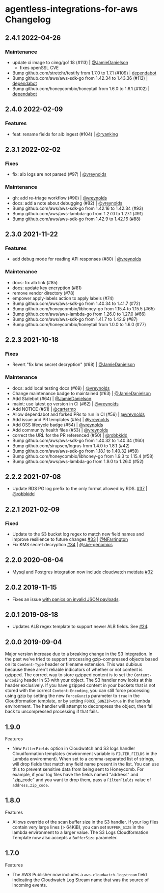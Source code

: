 # agentless-integrations-for-aws Changelog

## 2.4.1 2022-04-26

### Maintenance

- update ci image to cimg/go1.18 (#113) | [@JamieDanielson](https://github.com/JamieDanielson)
  - fixes openSSL CVE
- Bump github.com/stretchr/testify from 1.7.0 to 1.7.1 (#109) | [dependabot](https://github.com/dependabot)
- Bump github.com/aws/aws-sdk-go from 1.42.34 to 1.43.36 (#112) | [dependabot](https://github.com/dependabot)
- Bump github.com/honeycombio/honeytail from 1.6.0 to 1.6.1 (#102) | [dependabot](https://github.com/dependabot)

## 2.4.0 2022-02-09

### Features

- feat: rename fields for alb ingest (#104) | [@ryanking](https://github.com/ryanking)

## 2.3.1 2022-02-02

### Fixes

- fix: alb logs are not parsed (#97) | [@vreynolds](https://github.com/vreynolds)

### Maintenance

- gh: add re-triage workflow (#90) | [@vreynolds](https://github.com/vreynolds)
- docs: add a note about debugging (#82) | [@vreynolds](https://github.com/vreynolds)
- Bump github.com/aws/aws-sdk-go from 1.42.16 to 1.42.34 (#93)
- Bump github.com/aws/aws-lambda-go from 1.27.0 to 1.27.1 (#91)
- Bump github.com/aws/aws-sdk-go from 1.42.9 to 1.42.16 (#88)

## 2.3.0 2021-11-22

### Features

- add debug mode for reading API responses (#80) | [@vreynolds](https://github.com/vreynolds)

### Maintenance

- docs: fix alb link (#85)
- docs: update key encryption (#81)
- remove vendor directory (#78)
- empower apply-labels action to apply labels (#74)
- Bump github.com/aws/aws-sdk-go from 1.40.34 to 1.41.7 (#72)
- Bump github.com/honeycombio/libhoney-go from 1.15.4 to 1.15.5 (#65)
- Bump github.com/aws/aws-lambda-go from 1.26.0 to 1.27.0 (#66)
- Bump github.com/aws/aws-sdk-go from 1.41.7 to 1.42.9 (#87)
- Bump github.com/honeycombio/honeytail from 1.0.0 to 1.6.0 (#77)

## 2.2.3 2021-10-18

### Fixes

- Revert "fix kms secret decryption" (#68) | [@JamieDanielson](https://github.com/JamieDanielson)

### Maintenance

- docs: add local testing docs (#69) | [@vreynolds](https://github.com/vreynolds)
- Change maintenance badge to maintained (#63) | [@JamieDanielson](https://github.com/JamieDanielson)
- Add Stalebot (#64) | [@JamieDanielson](https://github.com/JamieDanielson)
- maint: use latest go version in CI (#62) | [@vreynolds](https://github.com/vreynolds)
- Add NOTICE (#61) | [@cartermp](https://github.com/cartermp)
- Allow dependabot and forked PRs to run in CI (#56) | [@vreynolds](https://github.com/vreynolds)
- Add issue and PR templates (#55) | [@vreynolds](https://github.com/vreynolds)
- Add OSS lifecycle badge (#54) | [@vreynolds](https://github.com/vreynolds)
- Add community health files (#53) | [@vreynolds](https://github.com/vreynolds)
- correct the URL for the PR referenced (#50) | [@robbkidd](https://github.com/robbkidd)
- Bump github.com/aws/aws-sdk-go from 1.40.32 to 1.40.34 (#60)
- Bump github.com/sirupsen/logrus from 1.4.0 to 1.8.1 (#42)
- Bump github.com/aws/aws-sdk-go from 1.18.1 to 1.40.32 (#59)
- Bump github.com/honeycombio/libhoney-go from 1.9.3 to 1.15.4 (#58)
- Bump github.com/aws/aws-lambda-go from 1.9.0 to 1.26.0 (#52)

## 2.2.2 2021-07-08

- Update RDS PG log prefix to the only format allowed by RDS. [#37](https://github.com/honeycombio/agentless-integrations-for-aws/pull/37) | [@robbkidd](https://github.com/robbkidd)

## 2.2.1 2021-02-09

### Fixed

- Update to the S3 bucket log regex to match new field names and improve resilience to future changes [#33](https://github.com/honeycombio/agentless-integrations-for-aws/pull/33) | [@NFarrington](https://github.com/NFarrington)
- Fix KMS secret decryption [#34](https://github.com/honeycombio/agentless-integrations-for-aws/pull/34) | [@sbe-genomics](https://github.com/sbe-genomics)

## 2.2.0 2020-06-04

- Mysql and Postgres integration now include cloudwatch metdata [#32](https://github.com/honeycombio/agentless-integrations-for-aws/pull/32)

## 2.0.2 2019-11-15

- Fixes an issue [with panics on invalid JSON
  payloads](https://github.com/honeycombio/agentless-integrations-for-aws/pull/25).

## 2.0.1 2019-08-18

- Updates ALB regex template to support newer ALB fields. See [#24](https://github.com/honeycombio/agentless-integrations-for-aws/pull/24).

## 2.0.0 2019-09-04

Major version increase due to a breaking change in the S3 Integration. In the past we've tried to support processing gzip-compressed objects based on its `Content-Type` header or filename extension. This was dubious because these aren't reliable indicators of whether or not content is gzipped. The correct way to store gzipped content is to set the `Content-Encoding` header in S3 with your object. The S3 handler now looks at this header exclusively. If you have gzipped content in your buckets that is not stored with the correct `Content-Encoding`, you can still force processing using gzip by setting the new `ForceGunzip` parameter to `true` in the Cloudformation template, or by setting `FORCE_GUNZIP=true` in the lambda environment. The handler will attempt to decompress the object, then fall back to uncompressed processing if that fails.

## 1.9.0

Features

- New `FilterFields` option in Cloudwatch and S3 logs handler Cloudformation templates (environment variable is `FILTER_FIELDS` in the Lambda environment). When set to a comma-separated list of strings, will drop fields that match any field name present in the list. You can use this to prevent sensitive data from being sent to Honeycomb. For example, if your log files have the fields named "address" and "zip_code" and you want to drop them, pass a `FilterFields` value of `address,zip_code`.

## 1.8.0

Features

- Allows override of the scan buffer size in the S3 handler. If your log files contain very large lines (> 64KiB), you can set `BUFFER_SIZE` in the lambda environment to a larger value. The S3 Logs Cloudformation Template now also accepts a `BufferSize` parameter.

## 1.7.0

Features

- The AWS Publisher now includes a `aws.cloudwatch.logstream` field indicating the Cloudwatch Log Stream name that was the source of incoming events.
